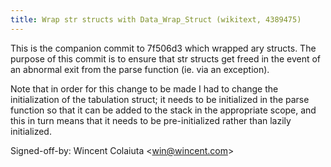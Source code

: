 ```yaml
---
title: Wrap str structs with Data_Wrap_Struct (wikitext, 4389475)
---
```


This is the companion commit to 7f506d3 which wrapped ary structs. The purpose of this commit is to ensure that str structs get freed in the event of an abnormal exit from the parse function (ie. via an exception).

Note that in order for this change to be made I had to change the initialization of the tabulation struct; it needs to be initialized in the parse function so that it can be added to the stack in the appropriate scope, and this in turn means that it needs to be pre-initialized rather than lazily initialized.

Signed-off-by: Wincent Colaiuta &lt;win@wincent.com&gt;
